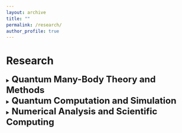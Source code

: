 ```yaml
---
layout: archive
title: ""
permalink: /research/
author_profile: true
---
```


<!-- {% include base_path %}

[<span style="color:navy">[Download CV]</span>](http://sekwonlee.github.io/files/cv.pdf) -->

<!-- <h2> Research interest </h2>  -->
# Research
  
  <details>
  <summary>
  <b><font size = "+2">Quantum Many-Body Theory and Methods</font></b>
  </summary>
  <ul>
  <p align='center'> 
  <img src="/images/QMBT.png" alt="photo" style='width: 1000px;'>
  </p>
  <li>Quantum many-body physics is principly a complicated problem with high complexity, where emergent phenomena are hidden behind strong correlations beyond the mean-field. I am broadly interested in <b>mathematical structure of quantum many-body physics</b>. With the mathematical formulation well-understood, reasonable approximations can be made, useful information can be kept for the emergent phenomena of interest, and even predictions can be made in a way of first-principles.</li> 
  <li>In quantum field theory, the quantum many-body problem is formulated as a many-body action with infinite degrees of freedom, with which the physical quantities of interest can always be expressed. By diagrammatic expansion and truncation obeying the conservation laws, reasonable approximations can be made in a controlled manner. Famous examples include the Hartree-Fock approximation, the <i>GW</i> approximation and the dynamical mean-field approximation etc. These approximations can be equivalently found in many-body perturbation theory (MBPT) and dynamical mean-field theory (DMFT). These approaches can also be combined together, that is the so-called quantum embedding, with which the strongly correlated region of the system can be specially treated. Keldysh formalism together with non-equilibrium Green's function (NEGF) extends field theory to the non-equilibrium regime, which enables the study of out of equilbirum phenomena such as quantum transport.
  </li>
  <li>Different from field theory, the quantum many-body problem can also be approached in a wave function perspective, with which the expectation value of a physical quantities of interest can be calculated. Formly, the true many-body wave function can be expanded as an infinite series of Slater determinants with infinite orders. In quantum chemistry, the series are truncated according to command, and the approximate expansion coefficients are obtained by diagonalization; in quantum Monte Carlo (QMC), the true ground state is represented by an imaginary-time evolution of a trial wavefunction, which can be computed with stochastic sampling; in density matrix renormalization group (DMRG), the quantum state or narrowly the ground state wave function is represented by a matrix product state (MPS) where the correlation is reserved, and the variation is achieved by iterative optimization of each tensor block with the matrix product operator (MPO). Density matrix embedding theory (DMET) can be viewed as a simplified but cheaper version of DMRG.</li> 
  <li>Density functional theory (DFT) is a self-contained theory based on electron density, which provides a good mean-field starting point of electronic structure in most cases.</li> 
  <li>Open quantum system represents a big class of problems where a small system, whose reduced quantum dynamics is of interest, is interacting with a big environment. The evolution of the system can be obtained by tracing out the environment degrees of freedom from the total density matrix. In the Markovian approximation, the standard procedure yields the Lindbald quantum master equation; in the non-Markovian case, introducing the projection operator yields the Nakajima-Zwanzig quantum master equation.</li> 
  <li>As a PhD student at UChicago, I am focusing on deriving and developing <b><a href="https://pubs.acs.org/doi/full/10.1021/acs.jctc.2c00240">quantum defect embedding theory (QDET)</a></b> which is a natural framework for the description of strongly correlated many-body states of promising spin-defects for quantum information science. As an intern student at Flatiron, I am focusing on application of <b><a href="https://arxiv.org/abs/2107.13094">discrete Lehmann representation (DLR)</a></b> which is a compact representation of imaginary-time Green's functions, to Green's function theories including DMFT and MBPT for acceleration of real calculations.</li> 
  <li>Besides, I also have research experience in development of DMRG algorithm for quantum chemistry, two- and four-component approaches for relativistic quantum chemistry, as well as a non-Markovian and non-perturbative quantum master equation approach, that is the hierarchical equations of motion (HEOM), for quantum dynamics simulation.</li>
  </ul> 
  </details>

  <details>
  <summary>
  <b><font size = "+2">Quantum Computation and Simulation</font></b>
  </summary>
  <ul>
  <li>Due to the exponential complexity of quantum many-body physics, naturally it is unfavorable to simulate quantum with classical computers. On the contrary, the promising quantum computers, which hold the same nature of quantum, provide unlimited possiblities. For this reason, I am also interested in <b>algorithms for simulations on quantum computers</b>.</li>
  <li>In general, quantum computers have great advantage in memory due to the way of encoding. Quantum computers have also been proved to be powerful in time dependent simulations. No explicit proof has been established for the scaling of state related simulations on quantum computers so far.</li>
  <li>In the current noisy intermediate-scale quantum era (NISQ), quantum phase estimation (QPE) is still not feasible and variational quantum eigensolver (VQE) is often adopted as the solver for an effective physical Hamiltonian of interest. However, the results from VQE is typically severely corrupted by the noise from the current quantum architechture. In order to reduce the error from the perspective of a theorist, what we can do is to <b>design post-processing error mitigation scheme</b> for this purpose.</li>
  <li>Quantum computers can also be a good host for QMC calculations. Specifically, efficient algorithms can be designed for controlling the fermionic sign problem on quantum computers.</li>
  <li>Last but importantly, the current NISQ quantum computers provide a rough many-body wavefunction, which could be used as starting point in many cases.</li>
  </ul>
  </details>

  <details>
  <summary>
  <b><font size = "+2">Numerical Analysis and Scientific Computing</font></b>
  </summary>
  <ul>
  <li>Including but not limited to quantum, I am broadly intereted in <b>numerical analysis</b>, <b>scientific computing</b> as well as the related <b>software development</b>. In many cases, physical problems, especially those are limited by computational cost, can be investigated in a mathematical way and from that angle, robust numerical tricks can be introduced to indentify and solve the bottleneck. Furthermore, the structure of software can often be designed and optimized for the target.</li> 
  <li>Quantum mechanics is defined on an inifinite dimensional Hilbert space, the operations on which can be explained as matrix transformations. For this reason, numerical algorithms in matrix theory such as Lanczos algorithm, Schmidt decomposition, singular value decomposition, QR decoposition and randomized singular value decomposition etc are useful and powerful. Differently, the schoedinger equation indicates that quantum can also be approached from a PDE perspective, where the solution can be obtained from PDE solver. Also, the tensor formalism, i.e. the tensor network methods, can also be used to represent the high-dimensional correlation within the many-body wavefunction. 
  
  Depending on the quantum representation, optimization algorithms such as steepest descent, 
  least squares, semidefinite programming, and those based on properties of convex functions (convex optimization) can be developed and utilized to obtain the physical quantities of interest such as the ground state wavefunction, with possible combination with Monte Carlo. In many cases, e.g. QMC sampling, the calculations are almost independent from each other and can be implemented in a heavily parallel fashion using MPI or GPU.</li>
  <li>As a graduate student at UChicago, I am a developer of open source software <b><a href="http://www.west-code.org">WEST (Without Empty States)</a></b> for large scale MBPT calculations, and the main developer for QDET. As an intern student at Flatiron, I participate in the development of open source software <b><a href="https://triqs.github.io/triqs/latest">TRIQS (Toolbox for Research on Interacting Quantum Systems)</a></b> for DMFT calculations.</li>
  </ul>
  </details>    

